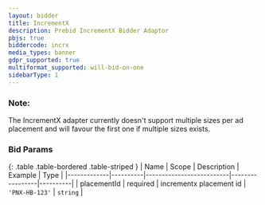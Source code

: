 ```yaml
---
layout: bidder
title: IncrementX
description: Prebid IncrementX Bidder Adaptor
pbjs: true
biddercode: incrx
media_types: banner
gdpr_supported: true
multiformat_supported: will-bid-on-one
sidebarType: 1
---
```


### Note:

The IncrementX adapter currently doesn't support multiple sizes per ad placement and will favour the first one if multiple sizes exists.

### Bid Params

{: .table .table-bordered .table-striped }
| Name        | Scope    | Description              | Example         | Type     |
|-------------|----------|--------------------------|-----------------|----------|
| placementId | required | incrementx placement id  | `'PNX-HB-123'`  | `string` |
